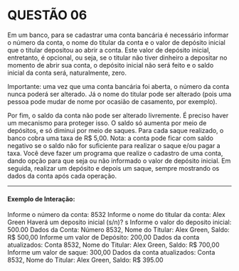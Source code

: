 # QUESTÃO 06
Em um banco, para se cadastrar uma conta bancária é necessário informar o número da conta, o nome do titular da conta e o valor de depósito inicial que o titular depositou ao abrir a conta.
Este valor de depósito inicial, entretanto, é opcional, ou seja, se o titular não tiver dinheiro a depositar no momento de abrir sua conta, o depósito inicial não será feito e o saldo inicial da conta será, naturalmente, zero.

Importante: uma vez que uma conta bancária foi aberta, o número da conta nunca poderá ser alterado. Já o nome do titular pode ser alterado (pois uma pessoa pode mudar de nome por ocasião de casamento, por exemplo).

Por fim, o saldo da conta não pode ser alterado livremente. É preciso haver um mecanismo para proteger isso. O saldo só aumenta por meio de depósitos, e só diminui por meio de saques. Para cada saque realizado, o banco cobra uma taxa de R$ 5,00.
Nota: a conta pode ficar com saldo negativo se o saldo não for suficiente para realizar o saque e/ou pagar a taxa.
Você deve fazer um programa que realize o cadastro de uma conta, dando opção para que seja ou não informado o valor de depósito inicial. Em seguida, realizar um depósito e depois um saque, sempre mostrando os dados da conta após cada operação.

---

#### Exemplo de Interação:

Informe o número da conta: 8532
Informe o nome do titular da conta: Alex Green
Haverá um deposito inicial (s/n)? s
Informe o valor do deposito inicial: 500.00
Dados da Conta:
Número 8532, Nome do Titular: Alex Green, Saldo: R$ 500,00
Informe um valor de Depósito: 200,00
Dados da conta atualizados:
Conta 8532, Nome do Titular: Alex Green, Saldo: R$ 700,00
Informe um valor de saque: 300,00
Dados da conta atualizados:
Conta 8532, Nome do Titular: Alex Green, Saldo: R$ 395.00 
